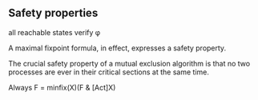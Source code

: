## Safety properties

all reachable states verify φ

A maximal fixpoint formula, in effect, expresses a safety property. 

The crucial safety property of a mutual exclusion algorithm is that no two processes are ever in their critical sections at the same time.

Always F     = minfix(X)(F & \[Act\]X)
